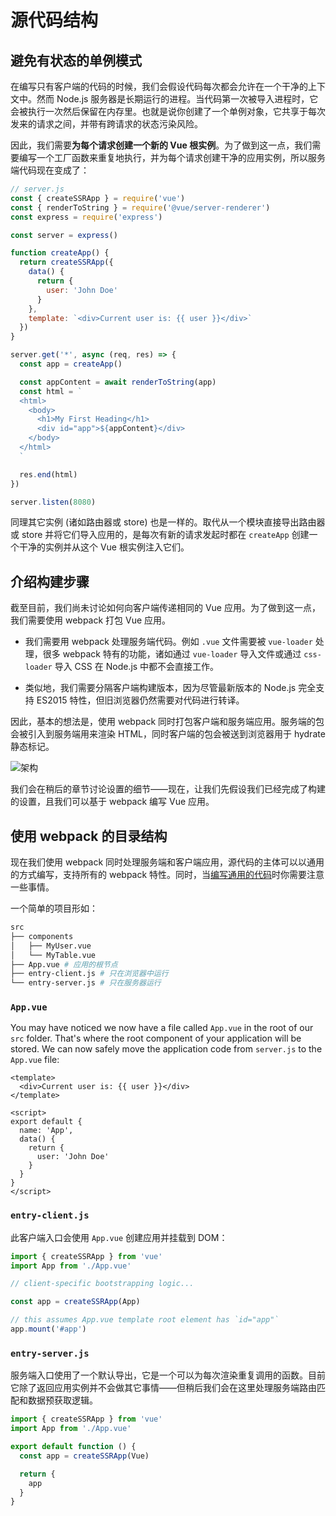# 源代码结构

## 避免有状态的单例模式

在编写只有客户端的代码的时候，我们会假设代码每次都会允许在一个干净的上下文中。然而 Node.js 服务器是长期运行的进程。当代码第一次被导入进程时，它会被执行一次然后保留在内存里。也就是说你创建了一个单例对象，它共享于每次发来的请求之间，并带有跨请求的状态污染风险。

因此，我们需要**为每个请求创建一个新的 Vue 根实例**。为了做到这一点，我们需要编写一个工厂函数来重复地执行，并为每个请求创建干净的应用实例，所以服务端代码现在变成了：

```js
// server.js
const { createSSRApp } = require('vue')
const { renderToString } = require('@vue/server-renderer')
const express = require('express')

const server = express()

function createApp() {
  return createSSRApp({
    data() {
      return {
        user: 'John Doe'
      }
    },
    template: `<div>Current user is: {{ user }}</div>`
  })
}

server.get('*', async (req, res) => {
  const app = createApp()

  const appContent = await renderToString(app)
  const html = `
  <html>
    <body>
      <h1>My First Heading</h1>
      <div id="app">${appContent}</div>
    </body>
  </html>
  `

  res.end(html)
})

server.listen(8080)
```

同理其它实例 (诸如路由器或 store) 也是一样的。取代从一个模块直接导出路由器或 store 并将它们导入应用的，是每次有新的请求发起时都在 `createApp` 创建一个干净的实例并从这个 Vue 根实例注入它们。

## 介绍构建步骤

截至目前，我们尚未讨论如何向客户端传递相同的 Vue 应用。为了做到这一点，我们需要使用 webpack 打包 Vue 应用。

- 我们需要用 webpack 处理服务端代码。例如 `.vue` 文件需要被 `vue-loader` 处理，很多 webpack 特有的功能，诸如通过 `vue-loader` 导入文件或通过 `css-loader` 导入 CSS 在 Node.js 中都不会直接工作。

- 类似地，我们需要分隔客户端构建版本，因为尽管最新版本的 Node.js 完全支持 ES2015 特性，但旧浏览器仍然需要对代码进行转译。

因此，基本的想法是，使用 webpack 同时打包客户端和服务端应用。服务端的包会被引入到服务端用来渲染 HTML，同时客户端的包会被送到浏览器用于 hydrate 静态标记。

![架构](https://cloud.githubusercontent.com/assets/499550/17607895/786a415a-5fee-11e6-9c11-45a2cfdf085c.png)

我们会在稍后的章节讨论设置的细节——现在，让我们先假设我们已经完成了构建的设置，且我们可以基于 webpack 编写 Vue 应用。

## 使用 webpack 的目录结构

现在我们使用 webpack 同时处理服务端和客户端应用，源代码的主体可以以通用的方式编写，支持所有的 webpack 特性。同时，当[编写通用的代码](./universal.html)时你需要注意一些事情。

一个简单的项目形如：

```bash
src
├── components
│   ├── MyUser.vue
│   └── MyTable.vue
├── App.vue # 应用的根节点
├── entry-client.js # 只在浏览器中运行
└── entry-server.js # 只在服务器运行
```

### `App.vue`

<!-- TODO: translation -->
You may have noticed we now have a file called `App.vue` in the root of our `src` folder. That's where the root component of your application will be stored. We can now safely move the application code from `server.js` to the `App.vue` file:

```vue
<template>
  <div>Current user is: {{ user }}</div>
</template>

<script>
export default {
  name: 'App',
  data() {
    return {
      user: 'John Doe'
    }
  }
}
</script>
```

### `entry-client.js`

此客户端入口会使用 `App.vue` 创建应用并挂载到 DOM：

```js
import { createSSRApp } from 'vue'
import App from './App.vue'

// client-specific bootstrapping logic...

const app = createSSRApp(App)

// this assumes App.vue template root element has `id="app"`
app.mount('#app')
```

### `entry-server.js`

服务端入口使用了一个默认导出，它是一个可以为每次渲染重复调用的函数。目前它除了返回应用实例并不会做其它事情——但稍后我们会在这里处理服务端路由匹配和数据预获取逻辑。

```js
import { createSSRApp } from 'vue'
import App from './App.vue'

export default function () {
  const app = createSSRApp(Vue)

  return {
    app
  }
}
```
